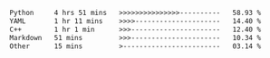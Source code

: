 <!--START_SECTION:waka-->

```txt
Python     4 hrs 51 mins   >>>>>>>>>>>>>>>----------   58.93 %
YAML       1 hr 11 mins    >>>>---------------------   14.40 %
C++        1 hr 1 min      >>>----------------------   12.40 %
Markdown   51 mins         >>>----------------------   10.34 %
Other      15 mins         >------------------------   03.14 %
```

<!--END_SECTION:waka-->


